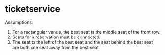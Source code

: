 # ticketservice

Assumptions:

 1. For a rectangular venue, the best seat is the middle seat of the front row.
 1. Seats for a reservation must be connected.
 1. The seat to the left of the best seat and the seat behind the best seat are both one seat away from the best seat.

